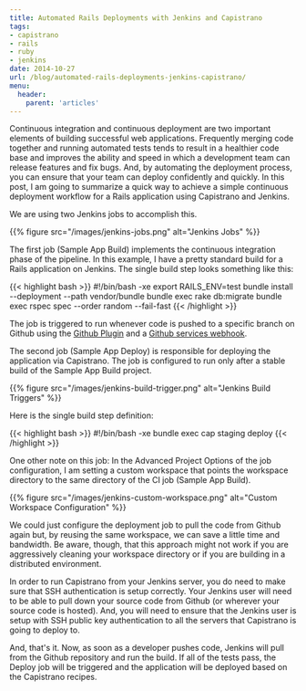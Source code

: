 ```yaml
---
title: Automated Rails Deployments with Jenkins and Capistrano
tags:
- capistrano
- rails
- ruby
- jenkins
date: 2014-10-27
url: /blog/automated-rails-deployments-jenkins-capistrano/
menu:
  header:
    parent: 'articles'
---
```


Continuous integration and continuous deployment are two important elements of building successful web applications. Frequently merging code together and running automated tests tends to result in a healthier code base and improves the ability and speed in which a development team can release features and fix bugs. And, by automating the deployment process, you can ensure that your team can deploy confidently and quickly. In this post, I am going to summarize a quick way to achieve a simple continuous deployment workflow for a Rails application using Capistrano and Jenkins.

We are using two Jenkins jobs to accomplish this.

{{% figure src="/images/jenkins-jobs.png" alt="Jenkins Jobs" %}}

The first job (Sample App Build) implements the continuous integration phase of the pipeline. In this example, I have a pretty standard build for a Rails application on Jenkins. The single build step looks something like this:

{{< highlight bash >}}
#!/bin/bash -xe
export RAILS_ENV=test
bundle install --deployment --path vendor/bundle
bundle exec rake db:migrate
bundle exec rspec spec --order random --fail-fast
{{< /highlight >}}

The job is triggered to run whenever code is pushed to a specific branch on Github using the [Github Plugin](https://wiki.jenkins-ci.org/display/JENKINS/GitHub+Plugin) and a [Github services webhook](https://developer.github.com/webhooks/#services).

The second job (Sample App Deploy) is responsible for deploying the application via Capistrano. The job is configured to run only after a stable build of the Sample App Build project.

{{% figure src="/images/jenkins-build-trigger.png" alt="Jenkins Build Triggers" %}}

Here is the single build step definition:

{{< highlight bash >}}
#!/bin/bash -xe
bundle exec cap staging deploy
{{< /highlight >}}

One other note on this job: In the Advanced Project Options of the job configuration, I am setting a custom workspace that points the workspace directory to the same directory of the CI job (Sample App Build).

{{% figure src="/images/jenkins-custom-workspace.png" alt="Custom Workspace Configuration" %}}

We could just configure the deployment job to pull the code from Github again but, by reusing the same workspace, we can save a little time and bandwidth. Be aware, though, that this approach might not work if you are aggressively cleaning your workspace directory or if you are building in a distributed environment.

In order to run Capistrano from your Jenkins server, you do need to make sure that SSH authentication is setup correctly. Your Jenkins user will need to be able to pull down your source code from Github (or wherever your source code is hosted). And, you will need to ensure that the Jenkins user is setup with SSH public key authentication to all the servers that Capistrano is going to deploy to.

And, that's it. Now, as soon as a developer pushes code, Jenkins will pull from the Github repository and run the build. If all of the tests pass, the Deploy job will be triggered and the application will be deployed based on the Capistrano recipes.
